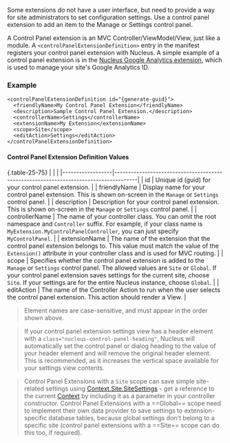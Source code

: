 Some extensions do not have a user interface, but need to provide a way for site administrators to set configuration settings.  Use a control panel extension to add an item to the 
Manage or Settings control panel.

A Control Panel extension is an MVC Controller/ViewModel/View, just like a module.  A `<controlPanelExtensionDefinition>` entry in the manifest registers your control panel extension 
with Nucleus.  A simple example of a control panel extension is in the [Nucleus Google Analytics extension](https://github.com/Inventua/nucleus-core/tree/main/Nucleus.Core.Modules/Nucleus.Extensions.GoogleAnalytics), 
which is used to manage your site's Google Analytics ID.

### Example
```
<controlPanelExtensionDefinition id="{generate-guid}">
  <friendlyName>My Control Panel Extension</friendlyName>
  <description>Sample Control Panel Extension.</description>
  <controllerName>Settings</controllerName>
  <extensionName>My Extension</extensionName>
  <scope>Site</scope>
  <editAction>Settings</editAction>
</controlPanelExtensionDefinition>
```

#### Control Panel Extension Definition Values
{.table-25-75}
|                  |                                                                                      |
|------------------|--------------------------------------------------------------------------------------|
| id               | Unique id (guid) for your control panel extension. |
| friendlyName     | Display name for your control panel extension.  This is shown on-screen in the `Manage` or `Settings` control panel. |
| description      | Description for your control panel extension.  This is shown on-screen in the `Manage` or `Settings` control panel. |
| controllerName   | The name of your controller class.  You can omit the root namespace and `Controller` suffix. For example, if your class name is `MyExtension.MyControlPanelController`, you can just specify `MyControlPanel`. |
| extensionName    | The name of the extension that the control panel extension belongs to.  This value must match the value of the `Extension()` attribute in your controller class and is used for MVC routing. |
| scope            | Specifies whether the control panel extension is added to the `Manage` or `Settings` control panel.  The allowed values are `Site` or `Global`.  If your control panel extension saves settings for the current site, choose `Site`.  If your settings are for the entire Nucleus instance, choose `Global`. |
| editAction       | The name of the Controller Action to run when the user selects the control panel extension.  This action should render a View. |

> Element names are case-sensitive, and must appear in the order shown above.

> If your control panel extension settings view has a header element with a `class="nucleus-control-panel-heading"`, Nucleus will automatically
set the control panel or dialog heading to the value of your header element and will remove the original header element.  This is recommended, 
as it increases the vertical space available for your settings view contents.

> Control Panel Extensions with a `Site` scope can save simple site-related settings using [Context.Site.SiteSettings](/api-documentation/Nucleus.Extensions.xml/Nucleus.Extensions.SiteSettingsExtensions/) - get 
a reference to the current [Context](/api-documentation/Nucleus.Abstractions.xml/Nucleus.Abstractions.Models.Context/) by including 
it as a parameter in your controller constructor. Control Panel Extensions with a ==Global== scope need to implement their own data provider 
to save settings to extension-specific database tables, because global settings don't belong to a specific site (control panel extensions 
with a ==Site== scope can do this too, if required).  